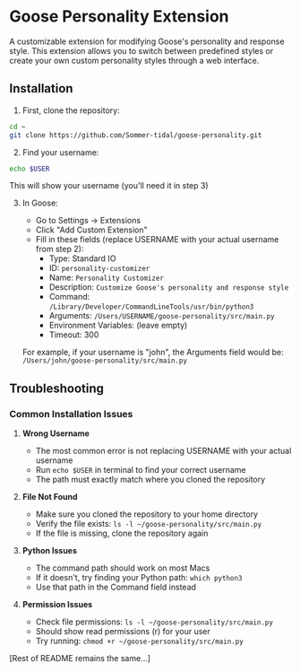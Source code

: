# Goose Personality Extension

A customizable extension for modifying Goose's personality and response style. This extension allows you to switch between predefined styles or create your own custom personality styles through a web interface.

## Installation

1. First, clone the repository:
```bash
cd ~
git clone https://github.com/Sommer-tidal/goose-personality.git
```

2. Find your username:
```bash
echo $USER
```
This will show your username (you'll need it in step 3)

3. In Goose:
   - Go to Settings → Extensions
   - Click "Add Custom Extension"
   - Fill in these fields (replace USERNAME with your actual username from step 2):
     - Type: Standard IO
     - ID: `personality-customizer`
     - Name: `Personality Customizer`
     - Description: `Customize Goose's personality and response style`
     - Command: `/Library/Developer/CommandLineTools/usr/bin/python3`
     - Arguments: `/Users/USERNAME/goose-personality/src/main.py`
     - Environment Variables: (leave empty)
     - Timeout: 300

   For example, if your username is "john", the Arguments field would be:
   `/Users/john/goose-personality/src/main.py`

## Troubleshooting

### Common Installation Issues

1. **Wrong Username**
   - The most common error is not replacing USERNAME with your actual username
   - Run `echo $USER` in terminal to find your correct username
   - The path must exactly match where you cloned the repository

2. **File Not Found**
   - Make sure you cloned the repository to your home directory
   - Verify the file exists: `ls -l ~/goose-personality/src/main.py`
   - If the file is missing, clone the repository again

3. **Python Issues**
   - The command path should work on most Macs
   - If it doesn't, try finding your Python path: `which python3`
   - Use that path in the Command field instead

4. **Permission Issues**
   - Check file permissions: `ls -l ~/goose-personality/src/main.py`
   - Should show read permissions (r) for your user
   - Try running: `chmod +r ~/goose-personality/src/main.py`

[Rest of README remains the same...]